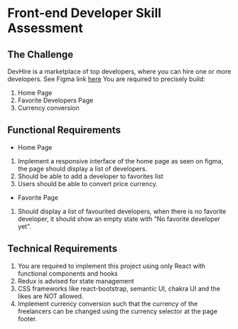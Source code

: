 # Front-end Developer Skill Assessment

## The Challenge

DevHire is a marketplace of top developers, where you can hire one or more developers. See Figma link [here](https://www.figma.com/file/Nz1nTEFEYBgmQB1IqbmXxG/Frontend-Challenge?node-id=1%3A26)
You are required to precisely build:

1. Home Page
2. Favorite Developers Page
3. Currency conversion

## Functional Requirements

- Home Page

1. Implement a responsive interface of the home page as seen on figma, the page should display a list of developers.
2. Should be able to add a developer to favorites list
3. Users should be able to convert price currency.

- Favorite Page

1. Should display a list of favourited developers, when there is no favorite developer, it should show an empty state with “No favorite developer yet”.

## Technical Requirements

1. You are required to implement this project using only React with functional components and hooks
2. Redux is advised for state management
3. CSS frameworks like react-bootstrap, semantic UI, chakra UI and the likes are NOT allowed.
4. Implement currency conversion such that the currency of the freelancers can be changed using the currency selector at the page footer.
